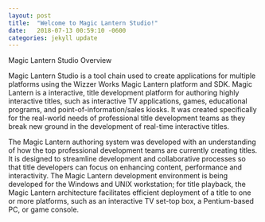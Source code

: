 ```yaml
---
layout: post
title:  "Welcome to Magic Lantern Studio!"
date:   2018-07-13 00:59:10 -0600
categories: jekyll update
---
```

Magic Lantern Studio Overview

Magic Lantern Studio is a tool chain used to create applications for multiple platforms using the Wizzer Works Magic Lantern platform and SDK. Magic Lantern is a interactive, title development platform for authoring highly interactive titles, such as interactive TV applications, games, educational programs, and point-of-information/sales kiosks. It was created specifically for the real-world needs of professional title development teams as they break new ground in the development of real-time interactive titles.

The Magic Lantern authoring system was developed with an understanding of how the top professional development teams are currently creating titles. It is designed to streamline development and collaborative processes so that title developers can focus on enhancing content, performance and interactivity. The Magic Lantern development environment is being developed for the Windows and UNIX workstation; for title playback, the Magic Lantern architecture facilitates efficient deployment of a title to one or more platforms, such as an interactive TV set-top box, a Pentium-based PC, or game console.
